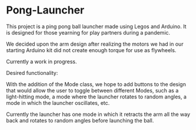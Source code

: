 # Pong-Launcher
This project is a ping pong ball launcher made using Legos and Arduino. It is designed for those yearning for play partners during a pandemic.

We decided upon the arm design after realizing the motors we had in our starting Arduino kit did not create enough torque for use as flywheels. 

Currently a work in progress.

Desired functionality:

With the addition of the Mode class, we hope to add buttons to the design that would allow the user to toggle between different Modes, such as a light-hitting mode, a mode where the launcher rotates to random angles, a mode in which the launcher oscillates, etc. 

Currently the launcher has one mode in which it retracts the arm all the way back and rotates to random angles before launching the ball. 
